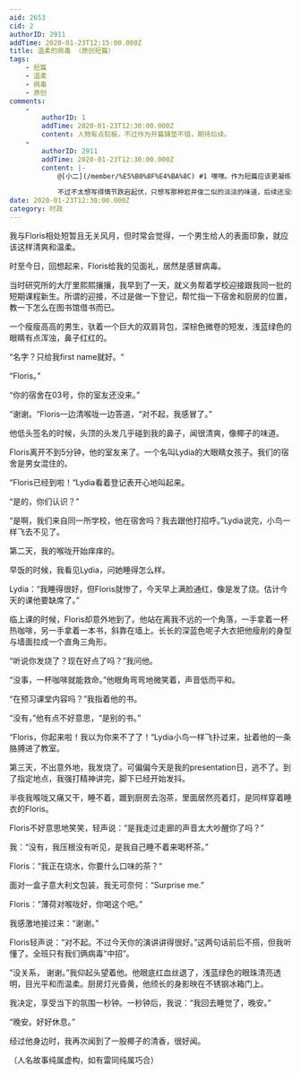 ```yaml
---
aid: 2653
cid: 2
authorID: 2911
addTime: 2020-01-23T12:15:00.000Z
title: 温柔的病毒 （原创短篇）
tags:
    - 短篇
    - 温柔
    - 病毒
    - 原创
comments:
    -
        authorID: 1
        addTime: 2020-01-23T12:30:00.000Z
        content: 人物有点刻板，不过作为开篇铺垫不错，期待后续。
    -
        authorID: 2911
        addTime: 2020-01-23T12:30:00.000Z
        content: |-
            @[小二](/member/%E5%B0%8F%E4%BA%8C) #1 嘿嘿。作为短篇应该更凝练一些。这其实已经是一个中长篇的开头了。

            不过不太想写得情节跌宕起伏，只想写那种岩井俊二似的淡淡的味道，后续还没想好。
date: 2020-01-23T12:30:00.000Z
category: 时政
---
```


我与Floris相处短暂且无关风月，但时常会觉得，一个男生给人的表面印象，就应该这样清爽和温柔。

时至今日，回想起来，Floris给我的见面礼，居然是感冒病毒。

当时研究所的大厅里熙熙攘攘，我早到了一天，就义务帮着学校迎接跟我同一批的短期课程新生。所谓的迎接，不过是做一下登记，帮忙指一下宿舍和厨房的位置，教一下怎么在图书馆借书而已。

一个瘦瘦高高的男生，驮着一个巨大的双肩背包，深棕色微卷的短发，浅蓝绿色的眼睛有点浑浊，鼻子红红的。

“名字？只给我first name就好。“

“Floris。”

“你的宿舍在03号，你的室友还没来。”

“谢谢。“Floris一边清喉咙一边答道，“对不起，我感冒了。”

他低头签名的时候，头顶的头发几乎碰到我的鼻子，闻很清爽，像椰子的味道。

Floris离开不到5分钟，他的室友来了。一个名叫Lydia的大眼睛女孩子。我们的宿舍是男女混住的。

“Floris已经到啦！“Lydia看着登记表开心地叫起来。

“是的，你们认识？”

“是啊，我们来自同一所学校，他在宿舍吗？我去跟他打招呼。”Lydia说完，小鸟一样飞去不见了。

第二天，我的喉咙开始痒痒的。

早饭的时候，我看见Lydia，问她睡得怎么样。

Lydia：“我睡得很好，但Floris就惨了，今天早上满脸通红，像是发了烧。估计今天的课他要缺席了。”

临上课的时候，Floris却意外地到了。他站在离我不远的一个角落，一手拿着一杯热咖啡，另一手拿着一本书，斜靠在墙上。长长的深蓝色呢子大衣把他瘦削的身型与墙面拉成一个直角三角形。

“听说你发烧了？现在好点了吗？”我问他。

“没事，一杯咖啡就能救命。”他眼角弯弯地微笑着，声音低而平和。

“在预习课堂内容吗？”我指着他的书。

“没有，”他有点不好意思，“是别的书。”

“Floris，你起来啦！我以为你来不了了！“Lydia小鸟一样飞扑过来，扯着他的一条胳膊进了教室。

第三天，不出意外地，我发烧了。可偏偏今天是我的presentation日，逃不了。到了指定地点，我强打精神讲完，脚下已经开始发抖。

半夜我喉咙又痛又干，睡不着，踱到厨房去泡茶，里面居然亮着灯，是同样穿着睡衣的Floris。

Floris不好意思地笑笑，轻声说：“是我走过走廊的声音太大吵醒你了吗？”

我：“没有，我压根没有听见，是我自己睡不着来喝杯茶。”

Floris：“我正在烧水，你要什么口味的茶？“

面对一盒子意大利文包装，我无可奈何：“Surprise me.”

Floris：“薄荷对喉咙好，你喝这个吧。”

我感激地接过来：“谢谢。”

Floris轻声说：“对不起。不过今天你的演讲讲得很好。”这两句话前后不搭，但我听懂了。全班只有我们俩病毒“中招”。

“没关系， 谢谢。”我仰起头望着他。他眼底红血丝退了，浅蓝绿色的眼珠清亮透明，目光平和而温柔。厨房灯光昏黄，他颀长的身影映在不锈钢冰箱门上。

我决定，享受当下的氛围一秒钟。一秒钟后，我说：“我回去睡觉了，晚安。”

“晚安。好好休息。”

经过他身边时，我再次闻到了一股椰子的清香，很好闻。

（人名故事纯属虚构，如有雷同纯属巧合）
